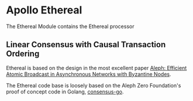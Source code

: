 # Apollo Ethereal
The Ethereal Module contains the Ethereal processor

## Linear Consensus with Causal Transaction Ordering
Ethereal is based on the design in the most excellent paper [Aleph: Efficient Atomic Broadcast in Asynchronous Networks with Byzantine Nodes](https://arxiv.org/abs/1908.05156).

The Ethereal code base is loosely based on the Aleph Zero Foundation's proof of concept code in Golang, [consensus-go](https://github.com/aleph-zero-foundation/consensus-go).
